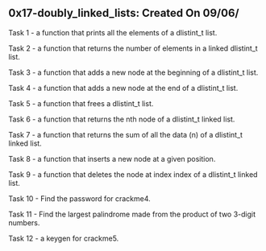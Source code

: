 ## 0x17-doubly_linked_lists: Created On 09/06/

Task 1 -  a function that prints all the elements of a dlistint_t list.

Task 2 -  a function that returns the number of elements in a linked dlistint_t list.

Task 3 - a function that adds a new node at the beginning of a dlistint_t list.

Task 4 - a function that adds a new node at the end of a dlistint_t list.

Task 5 -  a function that frees a dlistint_t list.

Task 6 -  a function that returns the nth node of a dlistint_t linked list.

Task 7 - a function that returns the sum of all the data (n) of a dlistint_t linked list.

Task 8 - a function that inserts a new node at a given position.

Task 9 - a function that deletes the node at index index of a dlistint_t linked list.

Task 10 - Find the password for crackme4.

Task 11 - Find the largest palindrome made from the product of two 3-digit numbers.

Task 12 -  a keygen for crackme5.